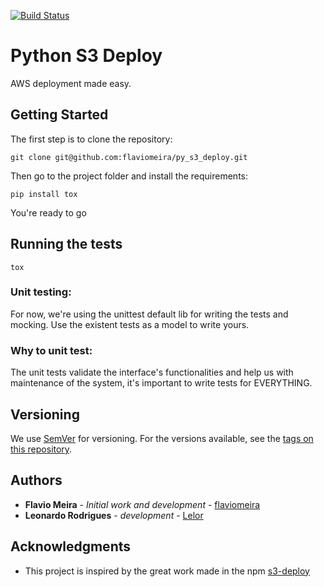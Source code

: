 [![Build Status](https://travis-ci.org/flaviomeira/py_s3_deploy.svg?branch=master)](https://travis-ci.org/flaviomeira/py_s3_deploy)
# Python S3 Deploy

AWS deployment made easy.

## Getting Started

The first step is to clone the repository:

```
git clone git@github.com:flaviomeira/py_s3_deploy.git
```

Then go to the project folder and install the requirements:

```
pip install tox
```
You're ready to go


## Running the tests

```
tox
```

### Unit testing:

For now, we're using the unittest default lib for writing the tests and mocking.
Use the existent tests as a model to write yours.

### Why to unit test:

The unit tests validate the interface's functionalities and help us with maintenance of the system, it's important to write tests for EVERYTHING.

## Versioning

We use [SemVer](http://semver.org/) for versioning. For the versions available, see the [tags on this repository](https://github.com/flaviomeira/py_s3_deploy/tags). 

## Authors

* **Flavio Meira** - *Initial work and development* - [flaviomeira](https://github.com/flaviomeira)
* **Leonardo Rodrigues** - *development* - [Lelor](https://github.com/Lelor)

## Acknowledgments
* This project is inspired by the great work made in the npm [s3-deploy](https://www.npmjs.com/package/s3-deploy)
